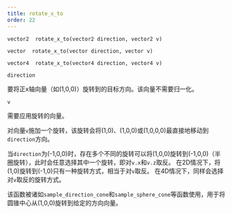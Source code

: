 ```yaml
---
title: rotate_x_to
order: 22
---
```

`vector2  rotate_x_to(vector2 direction, vector2 v)`

`vector  rotate_x_to(vector direction, vector v)`

`vector4  rotate_x_to(vector4 direction, vector4 v)`

`direction`

要将正x轴向量（如(1,0,0)）旋转到的目标方向。该向量不需要归一化。

`v`

需要应用旋转的向量。

对向量`v`施加一个旋转，该旋转会将(1,0)、(1,0,0)或(1,0,0,0)最直接地移动到`direction`方向。

当`direction`为(-1,0,0)时，存在多个不同的旋转可以将(1,0,0)旋转到(-1,0,0)（半圈旋转），此时会任意选择其中一个旋转，即对`v.x`和`v.z`取反。
在2D情况下，将(1,0)旋转到(-1,0)只有一种旋转方式，相当于对`v`取反。
在4D情况下，同样会选择对`v`取反的旋转方式。

该函数被诸如`sample_direction_cone`和`sample_sphere_cone`等函数使用，用于将圆锥中心从(1,0,0)旋转到给定的方向向量。

